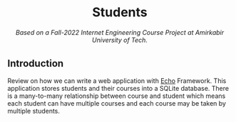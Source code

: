 <h1 align="center">Students</h1>
<h6 align="center">Based on a Fall-2022 Internet Engineering Course Project at Amirkabir University of Tech.</h6>

## Introduction

Review on how we can write a web application with [Echo](https://echo.labstack.com/) Framework.
This application stores students and their courses into a SQLite database. There is a many-to-many
relationship between course and student which means each student can have multiple courses
and each course may be taken by multiple students.
